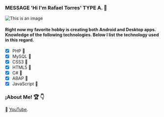 ### MESSAGE 'Hi I'm Rafael Torres' TYPE A. :beginner: 

![This is an image](https://i.ibb.co/XYvJvdS/Portada-para-Github.png)

#### Right now my favorite hobby is creating both Android and Desktop apps. Knowledge of the following technologies. Below I list the technology used in this regard.

- [x] PHP :book: 
- [X] MySQL :book: 
- [x] CSS3 :book: 
- [X] HTML5 :book: 
- [X] C# :book: 
- [X] ABAP :book: 
- [X] JavaScript :book: 

### ¡About Me! :trophy: :point_down: 

:red_circle: [YouTube]().






<!--
**ingenierorat/ingenierorat** is a ✨ _special_ ✨ repository because its `README.md` (this file) appears on your GitHub profile.

Here are some ideas to get you started:

- 🔭 I’m currently working on ...
- 🌱 I’m currently learning ...
- 👯 I’m looking to collaborate on ...
- 🤔 I’m looking for help with ...
- 💬 Ask me about ...
- 📫 How to reach me: ...
- 😄 Pronouns: ...
- ⚡ Fun fact: ...
-->
